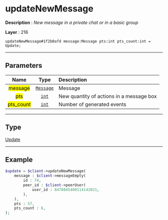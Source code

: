 # updateNewMessage

**Description** : *New message in a private chat or in a basic group*

**Layer** : 216

```tl
updateNewMessage#1f2b0afd message:Message pts:int pts_count:int = Update;
```

---

## Parameters

| Name | Type | Description |
| :---: | :---: | :--- |
| <mark>message</mark> | [`Message`](type/Message) | Message |
| <mark>pts</mark> | [`int`](type/int) | New quantity of actions in a message box |
| <mark>pts_count</mark> | [`int`](type/int) | Number of generated events |

---

## Type

[Update](type/Update)

---

## Example

```php
$update = $client->updateNewMessage(
	message : $client->messageEmpty(
		id : 74,
		peer_id : $client->peerUser(
			user_id : 8478845400114142021,
		),
	),
	pts : 57,
	pts_count : 6,
);
```